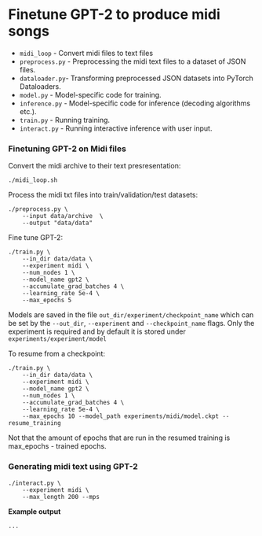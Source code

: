 # Finetune GPT-2 to produce midi songs 

- `midi_loop` - Convert midi files to text files
- `preprocess.py` - Preprocessing the midi text files to a dataset of JSON files.
- `dataloader.py`- Transforming preprocessed JSON datasets into PyTorch Dataloaders.
- `model.py` - Model-specific code for training.
- `inference.py` - Model-specific code for inference (decoding algorithms etc.).
- `train.py` - Running training.
- `interact.py` - Running interactive inference with user input.

### Finetuning GPT-2 on Midi files
Convert the midi archive to their text presresentation:
```
./midi_loop.sh
```
Process the midi txt files into train/validation/test datasets:
```
./preprocess.py \
    --input data/archive  \
    --output "data/data"
```
Fine tune GPT-2:
```
./train.py \
    --in_dir data/data \
    --experiment midi \
    --num_nodes 1 \
    --model_name gpt2 \
    --accumulate_grad_batches 4 \
    --learning_rate 5e-4 \
    --max_epochs 5
```

Models are saved in the file `out_dir/experiment/checkpoint_name` which can be set by the `--out_dir`, `--experiment` and `--checkpoint_name` flags. Only the experiment is required and by default it is stored under `experiments/experiment/model` 

To resume from a checkpoint: 
```
./train.py \ 
    --in_dir data/data \
    --experiment midi \
    --model_name gpt2 \
    --num_nodes 1 \
    --accumulate_grad_batches 4 \
    --learning_rate 5e-4 \
    --max_epochs 10 --model_path experiments/midi/model.ckpt --resume_training
```

Not that the amount of epochs that are run in the resumed training is max_epochs - trained epochs.


### Generating midi text using GPT-2

```
./interact.py \
    --experiment midi \
    --max_length 200 --mps
```
**Example output**
```
...
```